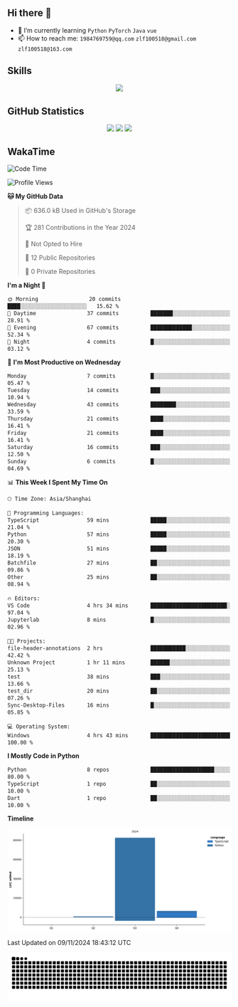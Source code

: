 ## Hi there 👋

- 🌱 I’m currently learning `Python` `PyTorch` `Java` `vue`
- 📫 How to reach me: `1984769759@qq.com` `zlf100518@gmail.com` `zlf100518@163.com`

## Skills
<div align="center"> <img src="https://skillicons.dev/icons?i=python,linux,git,github,html,css,js" /> </div>

## GitHub Statistics

<div align="center">
  <img src="https://github-readme-stats.vercel.app/api?username=CloudSwordSage&show_icons=true&theme=tokyonight" />
  <img src="https://github-readme-stats.vercel.app/api/top-langs/?username=CloudSwordSage&show_icons=true&theme=tokyonight" />
  <img src="https://github-readme-activity-graph.vercel.app/graph?username=CloudSwordSage&theme=xcode" />
</div>

## WakaTime

<!--START_SECTION:waka-->
![Code Time](http://img.shields.io/badge/Code%20Time-193%20hrs%2027%20mins-blue)

![Profile Views](http://img.shields.io/badge/Profile%20Views-0-blue)

**🐱 My GitHub Data** 

> 📦 636.0 kB Used in GitHub's Storage 
 > 
> 🏆 281 Contributions in the Year 2024
 > 
> 🚫 Not Opted to Hire
 > 
> 📜 12 Public Repositories 
 > 
> 🔑 0 Private Repositories 
 > 
**I'm a Night 🦉** 

```text
🌞 Morning                20 commits          ████░░░░░░░░░░░░░░░░░░░░░   15.62 % 
🌆 Daytime                37 commits          ███████░░░░░░░░░░░░░░░░░░   28.91 % 
🌃 Evening                67 commits          █████████████░░░░░░░░░░░░   52.34 % 
🌙 Night                  4 commits           █░░░░░░░░░░░░░░░░░░░░░░░░   03.12 % 
```
📅 **I'm Most Productive on Wednesday** 

```text
Monday                   7 commits           █░░░░░░░░░░░░░░░░░░░░░░░░   05.47 % 
Tuesday                  14 commits          ███░░░░░░░░░░░░░░░░░░░░░░   10.94 % 
Wednesday                43 commits          ████████░░░░░░░░░░░░░░░░░   33.59 % 
Thursday                 21 commits          ████░░░░░░░░░░░░░░░░░░░░░   16.41 % 
Friday                   21 commits          ████░░░░░░░░░░░░░░░░░░░░░   16.41 % 
Saturday                 16 commits          ███░░░░░░░░░░░░░░░░░░░░░░   12.50 % 
Sunday                   6 commits           █░░░░░░░░░░░░░░░░░░░░░░░░   04.69 % 
```


📊 **This Week I Spent My Time On** 

```text
🕑︎ Time Zone: Asia/Shanghai

💬 Programming Languages: 
TypeScript               59 mins             █████░░░░░░░░░░░░░░░░░░░░   21.04 % 
Python                   57 mins             █████░░░░░░░░░░░░░░░░░░░░   20.30 % 
JSON                     51 mins             █████░░░░░░░░░░░░░░░░░░░░   18.19 % 
Batchfile                27 mins             ██░░░░░░░░░░░░░░░░░░░░░░░   09.86 % 
Other                    25 mins             ██░░░░░░░░░░░░░░░░░░░░░░░   08.94 % 

🔥 Editors: 
VS Code                  4 hrs 34 mins       ████████████████████████░   97.04 % 
Jupyterlab               8 mins              █░░░░░░░░░░░░░░░░░░░░░░░░   02.96 % 

🐱‍💻 Projects: 
file-header-annotations  2 hrs               ███████████░░░░░░░░░░░░░░   42.42 % 
Unknown Project          1 hr 11 mins        ██████░░░░░░░░░░░░░░░░░░░   25.13 % 
test                     38 mins             ███░░░░░░░░░░░░░░░░░░░░░░   13.66 % 
test_dir                 20 mins             ██░░░░░░░░░░░░░░░░░░░░░░░   07.26 % 
Sync-Desktop-Files       16 mins             █░░░░░░░░░░░░░░░░░░░░░░░░   05.85 % 

💻 Operating System: 
Windows                  4 hrs 43 mins       █████████████████████████   100.00 % 
```

**I Mostly Code in Python** 

```text
Python                   8 repos             ████████████████████░░░░░   80.00 % 
TypeScript               1 repo              ██░░░░░░░░░░░░░░░░░░░░░░░   10.00 % 
Dart                     1 repo              ██░░░░░░░░░░░░░░░░░░░░░░░   10.00 % 
```



**Timeline**

![Lines of Code chart](https://raw.githubusercontent.com/CloudSwordSage/CloudSwordSage/main/assets/bar_graph.png)


 Last Updated on 09/11/2024 18:43:12 UTC
<!--END_SECTION:waka-->

<div align="center"><img src="./assets/github-snake-dark.svg" /></div>
